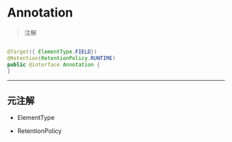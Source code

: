 # Annotation
> 注解



```java

@Target({ ElementType.FIELD})
@Retention(RetentionPolicy.RUNTIME)
public @interface Annotation {
}

```


---
## 元注解

- ElementType

- RetentionPolicy
